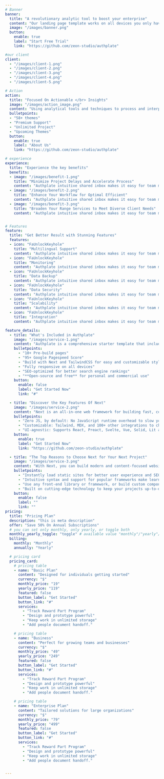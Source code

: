 ```yaml
---
# Banner
banner:
  title: "A revolutionary analytic tool to boost your enterprise"
  content: "Our landing page template works on all devices you only have to set it up once, and get Our landing page template work all makes the entire process effortless."
  image: "/images/banner.png"
  button:
    enable: true
    label: "Start Free Trial"
    link: "https://github.com/zeon-studio/authplate"

#our client
client:
  - "/images/client-1.png"
  - "/images/client-2.png"
  - "/images/client-3.png"
  - "/images/client-4.png"
  - "/images/client-5.png"

# Action
action: 
  title: "Focused On Actionable </br> Insights"
  image: "/images/action_image.png"
  content: "Using analytical tools and techniques to process and interpret the data, identifying patterns, trends, correlations, or anomalies."
  bulletpoints:
  - "58+ themes"
  - "Premium Support"
  - "Unlimited Project"
  - "Upcoming Themes"
  button:
    enable: true
    label: "About Us"
    link: "https://github.com/zeon-studio/authplate"

# experience
experience:
  title: "Experience the key benefits"
  benefits:
  - image: "/images/benefit-1.png"
    title: "Minimize Project Delays and Accelerate Process"
    content: "Authplate intuitive shared inbox makes it easy for team members targeting prioritize and solve customer requests- all in familiar interface prioritize and solve"
  - image: "/images/benefit-2.png"
    title: "Enhance Your Workflow for Optimal Efficient"
    content: "Authplate intuitive shared inbox makes it easy for team members targeting prioritize and solve customer requests- all in familiar interface prioritize and solve"
  - image: "/images/benefit-3.png"
    title: "Broaden Your Range Services to Meet Diverse Client Needs"
    content: "Authplate intuitive shared inbox makes it easy for team members targeting prioritize and solve customer requests- all in familiar interface prioritize and solve"


# Features
feature:
  title: "Get Better Result with Stunning Features"
  features:
  - icon: "FaUnlockKeyhole"
    title: "Multilingual Support"
    content: "Authplate intuitive shared inbox makes it easy for team members targeting prioritize and solve customer requests- all in familiar interface prioritize and solve" 
  - icon: "FaUnlockKeyhole"
    title: "Monitoring"
    content: "Authplate intuitive shared inbox makes it easy for team members targeting prioritize and solve customer requests- all in familiar interface prioritize and solve" 
  - icon: "FaUnlockKeyhole"
    title: "Data Backup"
    content: "Authplate intuitive shared inbox makes it easy for team members targeting prioritize and solve customer requests- all in familiar interface prioritize and solve" 
  - icon: "FaUnlockKeyhole"
    title: "Data Security"
    content: "Authplate intuitive shared inbox makes it easy for team members targeting prioritize and solve customer requests- all in familiar interface prioritize and solve" 
  - icon: "FaUnlockKeyhole"
    title: "Scalability"
    content: "Authplate intuitive shared inbox makes it easy for team members targeting prioritize and solve customer requests- all in familiar interface prioritize and solve" 
  - icon: "FaUnlockKeyhole"
    title: "Integration"
    content: "Authplate intuitive shared inbox makes it easy for team members targeting prioritize and solve customer requests- all in familiar interface prioritize and solve" 

feature_details:
  - title: "What's Included in Authplate"
    image: "/images/service-1.png"
    content: "Authplate is a comprehensive starter template that includes everything you need to get started with your Next project. What's Included in Authplate"
    bulletpoints:
      - "10+ Pre-build pages"
      - "95+ Google Pagespeed Score"
      - "Build with Next and TailwindCSS for easy and customizable styling"
      - "Fully responsive on all devices"
      - "SEO-optimized for better search engine rankings"
      - "**Open-source and free** for personal and commercial use"
    button:
      enable: false
      label: "Get Started Now"
      link: "#"

  - title: "Discover the Key Features Of Next"
    image: "/images/service-2.png"
    content: "Next is an all-in-one web framework for building fast, content-focused websites. It offers a range of exciting features for developers and website creators. Some of the key features are:"
    bulletpoints:
      - "Zero JS, by default: No JavaScript runtime overhead to slow you down."
      - "Customizable: Tailwind, MDX, and 100+ other integrations to choose from."
      - "UI-agnostic: Supports React, Preact, Svelte, Vue, Solid, Lit and more."
    button:
      enable: true
      label: "Get Started Now"
      link: "https://github.com/zeon-studio/authplate"

  - title: "The Top Reasons to Choose Next for Your Next Project"
    image: "/images/service-3.png"
    content: "With Next, you can build modern and content-focused websites without sacrificing performance or ease of use."
    bulletpoints:
      - "Instantly load static sites for better user experience and SEO."
      - "Intuitive syntax and support for popular frameworks make learning and using Next a breeze."
      - "Use any front-end library or framework, or build custom components, for any project size."
      - "Built on cutting-edge technology to keep your projects up-to-date with the latest web standards."
    button:
      enable: false
      label: ""
      link: ""
pricing:
  title: "Pricing Plan"
  description: "this is meta description"
  offer: "Save 50% On Annual Subscriptions"
  # you can set only monthly, only yearly, or toggle both
  monthly_yearly_toggle: "toggle" # available value "monthly"/"yearly"/"toggle"
  billing: 
    monthly: "Monthly"
    annually: "Yearly"

  # pricing card
  pricing_card:
    # pricing table
    - name: "Basic Plan"
      content: "Designed for individuals getting started"
      currency: "$"
      monthly_price: "19"
      yearly_price: "119"
      featured: false
      button_label: "Get Started"
      button_link: "#"
      services:
        - "Track Reward Part Program"
        - "Design and prototype powerful"
        - "Keep work in unlimited storage"
        - "Add people document handoff."

    # pricing table
    - name: "Business"
      content: "Perfect for growing teams and businesses"
      currency: "$"
      monthly_price: "49"
      yearly_price: "249"
      featured: false
      button_label: "Get Started"
      button_link: "#"
      services:
        - "Track Reward Part Program"
        - "Design and prototype powerful"
        - "Keep work in unlimited storage"
        - "Add people document handoff."

    # pricing table
    - name: "Enterprise Plan"
      content: "Tailored solutions for large organizations"
      currency: "$"
      monthly_price: "79"
      yearly_price: "499"
      featured: false
      button_label: "Get Started"
      button_link: "#"
      services:
        - "Track Reward Part Program"
        - "Design and prototype powerful"
        - "Keep work in unlimited storage"
        - "Add people document handoff."


---
```

